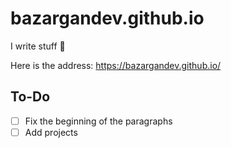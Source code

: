 # bazargandev.github.io

I write stuff 🙂

Here is the address: <a href="https://bazargandev.github.io/">https://bazargandev.github.io/</a>

## To-Do
- [ ] Fix the beginning of the paragraphs
- [ ] Add projects
